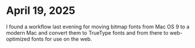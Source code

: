 # April 19, 2025

I found a workflow last evening for moving bitmap fonts from Mac OS 9 to a modern Mac and convert them to TrueType fonts and from there to web-optimized fonts for use on the web.

